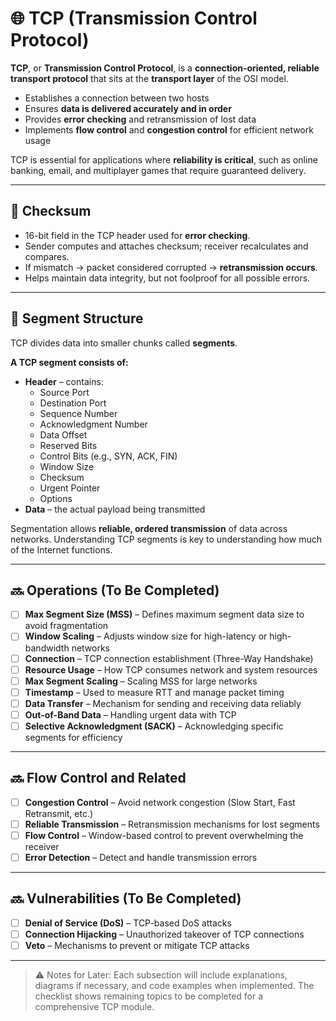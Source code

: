 # 🌐 TCP (Transmission Control Protocol)

**TCP**, or **Transmission Control Protocol**, is a **connection-oriented, reliable transport protocol** that sits at the **transport layer** of the OSI model.  

- Establishes a connection between two hosts  
- Ensures **data is delivered accurately and in order**  
- Provides **error checking** and retransmission of lost data  
- Implements **flow control** and **congestion control** for efficient network usage  

TCP is essential for applications where **reliability is critical**, such as online banking, email, and multiplayer games that require guaranteed delivery.  

---

## 🔹 Checksum
- 16-bit field in the TCP header used for **error checking**.  
- Sender computes and attaches checksum; receiver recalculates and compares.  
- If mismatch → packet considered corrupted → **retransmission occurs**.  
- Helps maintain data integrity, but not foolproof for all possible errors.  

---

## 🔹 Segment Structure
TCP divides data into smaller chunks called **segments**.  

**A TCP segment consists of:**  
- **Header** – contains:  
  - Source Port  
  - Destination Port  
  - Sequence Number  
  - Acknowledgment Number  
  - Data Offset  
  - Reserved Bits  
  - Control Bits (e.g., SYN, ACK, FIN)  
  - Window Size  
  - Checksum  
  - Urgent Pointer  
  - Options  
- **Data** – the actual payload being transmitted  

Segmentation allows **reliable, ordered transmission** of data across networks. Understanding TCP segments is key to understanding how much of the Internet functions.  

---

## 🔜 Operations (To Be Completed)

- [ ] **Max Segment Size (MSS)** – Defines maximum segment data size to avoid fragmentation  
- [ ] **Window Scaling** – Adjusts window size for high-latency or high-bandwidth networks  
- [ ] **Connection** – TCP connection establishment (Three-Way Handshake)  
- [ ] **Resource Usage** – How TCP consumes network and system resources  
- [ ] **Max Segment Scaling** – Scaling MSS for large networks  
- [ ] **Timestamp** – Used to measure RTT and manage packet timing  
- [ ] **Data Transfer** – Mechanism for sending and receiving data reliably  
- [ ] **Out-of-Band Data** – Handling urgent data with TCP  
- [ ] **Selective Acknowledgment (SACK)** – Acknowledging specific segments for efficiency

---

## 🔜 Flow Control and Related

- [ ] **Congestion Control** – Avoid network congestion (Slow Start, Fast Retransmit, etc.)  
- [ ] **Reliable Transmission** – Retransmission mechanisms for lost segments  
- [ ] **Flow Control** – Window-based control to prevent overwhelming the receiver  
- [ ] **Error Detection** – Detect and handle transmission errors

---

## 🔜 Vulnerabilities (To Be Completed)

- [ ] **Denial of Service (DoS)** – TCP-based DoS attacks  
- [ ] **Connection Hijacking** – Unauthorized takeover of TCP connections  
- [ ] **Veto** – Mechanisms to prevent or mitigate TCP attacks

---

> ⚠️ Notes for Later: Each subsection will include explanations, diagrams if necessary, and code examples when implemented. The checklist shows remaining topics to be completed for a comprehensive TCP module.
